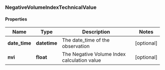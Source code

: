 ### NegativeVolumeIndexTechnicalValue

#### Properties
Name | Type | Description | Notes
------------ | ------------- | ------------- | -------------
**date_time** | **datetime** | The date_time of the observation | [optional] 
**nvi** | **float** | The Negative Volume Index calculation value | [optional] 



